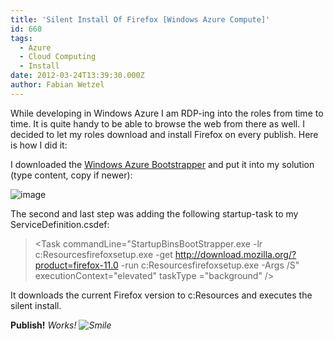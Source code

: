 ```yaml
---
title: 'Silent Install Of Firefox [Windows Azure Compute]'
id: 660
tags:
  - Azure
  - Cloud Computing
  - Install
date: 2012-03-24T13:39:30.000Z
author: Fabian Wetzel
---
```


While developing in Windows Azure I am RDP-ing into the roles from time to time. It is quite handy to be able to browse the web from there as well. I decided to let my roles download and install Firefox on every publish. Here is how I did it:

I downloaded the [Windows Azure Bootstrapper](http://bootstrap.codeplex.com/) and put it into my solution (type content, copy if newer):

![image](https://az275061.vo.msecnd.net/blogmedia/2012/03/image81.png "image")

The second and last step was adding the following startup-task to my ServiceDefinition.csdef:
  > &lt;Task commandLine=&quot;StartupBinsBootStrapper.exe -lr c:Resourcesfirefoxsetup.exe -get http://download.mozilla.org/?product=firefox-11.0 -run c:Resourcesfirefoxsetup.exe -Args /S&quot; executionContext=&quot;elevated&quot; taskType =&quot;background&quot; /&gt;  

It downloads the current Firefox version to c:Resources and executes the silent install.

**Publish!** _Works! ![Smile](https://az275061.vo.msecnd.net/blogmedia/2012/03/wlEmoticon-smile4.png)_


